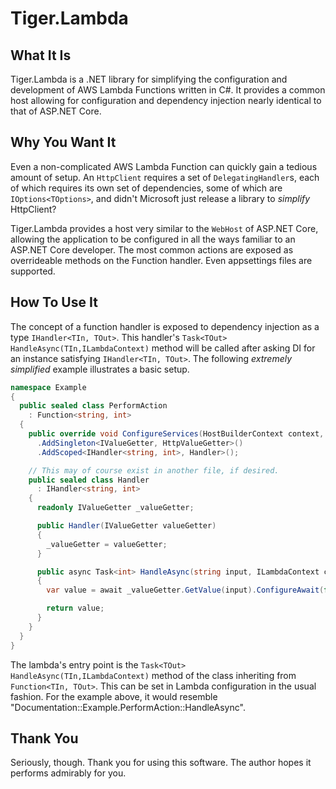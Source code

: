 # Tiger.Lambda

## What It Is

Tiger.Lambda is a .NET library for simplifying the configuration and development of AWS Lambda Functions written in C#. It provides a common host allowing for configuration and dependency injection nearly identical to that of ASP.NET Core.

## Why You Want It

Even a non-complicated AWS Lambda Function can quickly gain a tedious amount of setup.
An `HttpClient` requires a set of `DelegatingHandler`s,
each of which requires its own set of dependencies,
some of which are `IOptions<TOptions>`,
and didn't Microsoft just release a library to _simplify_ HttpClient?

Tiger.Lambda provides a host very similar to the `WebHost` of ASP.NET Core,
allowing the application to be configured in all the ways familiar to an ASP.NET Core developer.
The most common actions are exposed as overrideable methods on the Function handler.
Even appsettings files are supported.

## How To Use It

The concept of a function handler is exposed to dependency injection as a type `IHandler<TIn, TOut>`.
This handler's `Task<TOut> HandleAsync(TIn,ILambdaContext)` method will be called after asking DI for an instance satisfying `IHandler<TIn, TOut>`.
The following _extremely simplified_ example illustrates a basic setup.

```csharp
namespace Example
{
  public sealed class PerformAction
    : Function<string, int>
  {
    public override void ConfigureServices(HostBuilderContext context, IServiceCollection services) => services
      .AddSingleton<IValueGetter, HttpValueGetter>()
      .AddScoped<IHandler<string, int>, Handler>();

    // This may of course exist in another file, if desired.
    public sealed class Handler
      : IHandler<string, int>
    {
      readonly IValueGetter _valueGetter;

      public Handler(IValueGetter valueGetter)
      {
        _valueGetter = valueGetter;
      }

      public async Task<int> HandleAsync(string input, ILambdaContext context)
      {
        var value = await _valueGetter.GetValue(input).ConfigureAwait(false);

        return value;
      }
    }
  }
}
```

The lambda's entry point is the `Task<TOut> HandleAsync(TIn,ILambdaContext)` method of the class inheriting from `Function<TIn, TOut>`.
This can be set in Lambda configuration in the usual fashion.
For the example above, it would resemble "Documentation::Example.PerformAction::HandleAsync".

## Thank You

Seriously, though. Thank you for using this software. The author hopes it performs admirably for you.
